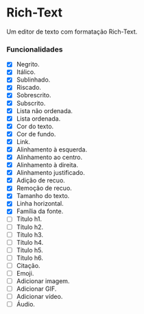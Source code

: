 # Rich-Text
Um editor de texto com formatação Rich-Text.<br>
### Funcionalidades
- [x] Negrito.
- [x] Itálico.
- [x] Sublinhado.
- [x] Riscado.
- [x] Sobrescrito.
- [x] Subscrito.
- [x] Lista não ordenada.
- [x] Lista ordenada.
- [x] Cor do texto.
- [x] Cor de fundo.
- [x] Link.
- [x] Alinhamento à esquerda.
- [x] Alinhamento ao centro.
- [x] Alinhamento à direita.
- [x] Alinhamento justificado.
- [x] Adição de recuo.
- [x] Remoção de recuo.
- [x] Tamanho do texto.
- [x] Linha horizontal.
- [x] Família da fonte.
- [ ] Título h1.
- [ ] Título h2.
- [ ] Título h3.
- [ ] Título h4.
- [ ] Título h5.
- [ ] Título h6.
- [ ] Citação.
- [ ] Emoji.
- [ ] Adicionar imagem.
- [ ] Adicionar GIF.
- [ ] Adicionar vídeo.
- [ ] Áudio.
